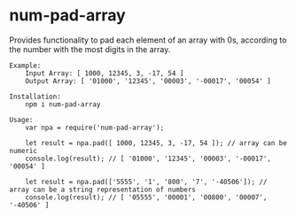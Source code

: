 # num-pad-array
Provides functionality to pad each element of an array with 0s, according to the number with the most digits in the array.

```
Example:
    Input Array: [ 1000, 12345, 3, -17, 54 ]
    Output Array: [ '01000', '12345', '00003', '-00017', '00054' ]

```

```
Installation:
    npm i num-pad-array

```

```
Usage:
    var npa = require('num-pad-array');

    let result = npa.pad([ 1000, 12345, 3, -17, 54 ]); // array can be numeric
    console.log(result); // [ '01000', '12345', '00003', '-00017', '00054' ]

    let result = npa.pad(['5555', '1', '800', '7', '-40506']); // array can be a string representation of numbers
    console.log(result); // [ '05555', '00001', '00800', '00007', '-40506' ]

```



